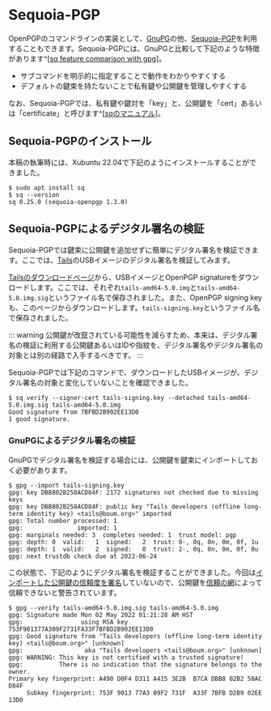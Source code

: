 # Sequoia-PGP
OpenPGPのコマンドラインの実装として、[GnuPG](../email/keyManagement)の他、[Sequoia-PGP](https://sequoia-pgp.org/)を利用することもできます。Sequoia-PGPには、GnuPGと比較して下記のような特徴があります^[[sq feature comparison with gpg](https://sequoia-pgp.org/blog/2022/05/11/202205-sq-gpg-comparison/)]。

- サブコマンドを明示的に指定することで動作をわかりやすくする
- デフォルトの鍵束を持たないことで私有鍵や公開鍵を管理しやすくする

なお、Sequoia-PGPでは、私有鍵や鍵対を「key」と、公開鍵を「cert」あるいは「certificate」と呼びます^[[sqのマニュアル](https://docs.sequoia-pgp.org/sq/index.html)]。

## Sequoia-PGPのインストール
本稿の執筆時には、Xubuntu 22.04で下記のようにインストールすることができました。

```
$ sudo apt install sq
$ sq --version
sq 0.25.0 (sequoia-openpgp 1.3.0)
```

## Sequoia-PGPによるデジタル署名の検証
Sequoia-PGPでは鍵束に公開鍵を追加せずに簡単にデジタル署名を検証できます。ここでは、[Tails](https://tails.boum.org)のUSBイメージのデジタル署名を検証してみます。

[Tailsのダウンロードページ](https://tails.boum.org/install/download/)から、USBイメージとOpenPGP signatureをダウンロードします。ここでは、それぞれ`tails-amd64-5.0.img`と`tails-amd64-5.0.img.sig`というファイル名で保存されました。また、OpenPGP signing keyも、このページからダウンロードします。`tails-signing.key`というファイル名で保存されました。

::: warning
公開鍵が改竄されている可能性を減らすため、本来は、デジタル署名の検証に利用する公開鍵あるいはIDや指紋を、デジタル署名やデジタル署名の対象とは別の経路で入手するべきです。
:::

Sequoia-PGPでは下記のコマンドで、ダウンロードしたUSBイメージが、デジタル署名の対象と変化していないことを確認できました。

```
$ sq verify --signer-cert tails-signing.key --detached tails-amd64-5.0.img.sig tails-amd64-5.0.img
Good signature from 7BFBD2B902EE13D0
1 good signature.
```

### GnuPGによるデジタル署名の検証
GnuPGでデジタル署名を検証する場合には、公開鍵を鍵束にインポートしておく必要があります。

```
$ gpg --import tails-signing.key
gpg: key DBB802B258ACD84F: 2172 signatures not checked due to missing keys
gpg: key DBB802B258ACD84F: public key "Tails developers (offline long-term identity key) <tails@boum.org>" imported
gpg: Total number processed: 1
gpg:               imported: 1
gpg: marginals needed: 3  completes needed: 1  trust model: pgp
gpg: depth: 0  valid:   1  signed:   2  trust: 0-, 0q, 0n, 0m, 0f, 1u
gpg: depth: 1  valid:   2  signed:   0  trust: 2-, 0q, 0n, 0m, 0f, 0u
gpg: next trustdb check due at 2022-06-24
```

この状態で、下記のようにデジタル署名を検証することができました。今回は[インポートした公開鍵の信頼度を署名](../email/keyManagement#%E5%85%AC%E9%96%8B%E9%8D%B5%E3%81%AE%E3%82%A4%E3%83%B3%E3%83%9B%E3%82%9A%E3%83%BC%E3%83%88%E3%81%A8%E7%BD%B2%E5%90%8D)していないので、公開鍵を[信頼の網](../OpenPGP/wot#openpgp%E3%81%AB%E3%82%88%E3%82%8B%E4%BF%A1%E9%A0%BC%E3%81%AE%E7%B6%B2)によって信頼できないと警告されています。

```
$ gpg --verify tails-amd64-5.0.img.sig tails-amd64-5.0.img
gpg: Signature made Mon 02 May 2022 01:21:28 AM HST
gpg:                using RSA key 753F901377A309F2731FA33F7BFBD2B902EE13D0
gpg: Good signature from "Tails developers (offline long-term identity key) <tails@boum.org>" [unknown]
gpg:                 aka "Tails developers <tails@boum.org>" [unknown]
gpg: WARNING: This key is not certified with a trusted signature!
gpg:          There is no indication that the signature belongs to the owner.
Primary key fingerprint: A490 D0F4 D311 A415 3E2B  B7CA DBB8 02B2 58AC D84F
     Subkey fingerprint: 753F 9013 77A3 09F2 731F  A33F 7BFB D2B9 02EE 13D0
```
